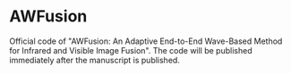 # AWFusion
Official code of "AWFusion: An Adaptive End-to-End Wave-Based Method for Infrared and Visible Image Fusion". 
The code will be published immediately after the manuscript is published.
